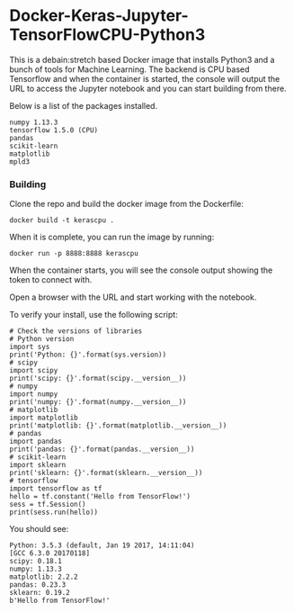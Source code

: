 # Docker-Keras-Jupyter-TensorFlowCPU-Python3

This is a debain:stretch based Docker image that installs Python3 and a bunch
of tools for Machine Learning. The backend is CPU based Tensorflow and when
the container is started, the console will output the URL to access the Jupyter
notebook and you can start building from there.

Below is a list of the packages installed.
```
numpy 1.13.3
tensorflow 1.5.0 (CPU)
pandas
scikit-learn
matplotlib
mpld3
```


### Building
Clone the repo and build the docker image from the Dockerfile:
```
docker build -t kerascpu .
```

When it is complete, you can run the image by running:
```
docker run -p 8888:8888 kerascpu
```


When the container starts, you will see the console output showing the token to connect with.

Open a browser with the URL and start working with the notebook.

To verify your install, use the following script:
```
# Check the versions of libraries
# Python version
import sys
print('Python: {}'.format(sys.version))
# scipy
import scipy
print('scipy: {}'.format(scipy.__version__))
# numpy
import numpy
print('numpy: {}'.format(numpy.__version__))
# matplotlib
import matplotlib
print('matplotlib: {}'.format(matplotlib.__version__))
# pandas
import pandas
print('pandas: {}'.format(pandas.__version__))
# scikit-learn
import sklearn
print('sklearn: {}'.format(sklearn.__version__))
# tensorflow
import tensorflow as tf
hello = tf.constant('Hello from TensorFlow!')
sess = tf.Session()
print(sess.run(hello))
```

You should see:
```
Python: 3.5.3 (default, Jan 19 2017, 14:11:04)
[GCC 6.3.0 20170118]
scipy: 0.18.1
numpy: 1.13.3
matplotlib: 2.2.2
pandas: 0.23.3
sklearn: 0.19.2
b'Hello from TensorFlow!'
```
